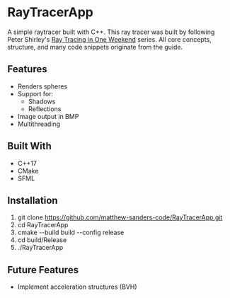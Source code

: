 # RayTracerApp
A simple raytracer built with C++. This ray tracer was built by following Peter Shirley's [Ray Tracing in One Weekend](https://raytracing.github.io/books/RayTracingInOneWeekend.html) series. All core concepts, structure, and many code snippets originate from the guide.


## Features
- Renders spheres
- Support for:
  - Shadows
  - Reflections
- Image output in BMP
- Multithreading

## Built With

- C++17
- CMake
- SFML

## Installation
1. git clone https://github.com/matthew-sanders-code/RayTracerApp.git
2. cd RayTracerApp
3. cmake --build build --config release
4. cd build/Release
5. ./RayTracerApp 

## Future Features
- Implement acceleration structures (BVH)
